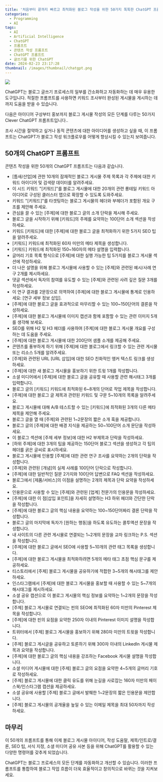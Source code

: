 ```yaml
---
title: '처음부터 끝까지 빠르고 최적화된 블로그 작성을 위한 50가지 똑똑한 ChatGPT 프롬프트'
categories:
  - Programming
  - AI
tags:
  - AI
  - Artificial Intelligence
  - ChatGPT
  - 프롬프트
  - 콘텐츠 작성 프롬프트
  - ChatGPT 프롬프트
  - 글쓰기를 위한 ChatGPT
date: 2024-02-23 23:17:28
thumbnail: /images/thumbnail/chatgpt.png
---
```


![](/images/header/chatgpt-13.png)

ChatGPT는 블로그 글쓰기 프로세스의 일부를 간소화하고 자동화하는 데 매우 유용한 도구입니다. 적절한 프롬프트를 사용하면 키워드 조사부터 완성된 게시물을 게시하는 데까지 도움을 받을 수 있습니다.

다음은 아이디어 구상부터 홍보까지 블로그 게시물 작성의 모든 단계를 다루는 50가지 Clever ChatGPT 프롬프트입니다..

조사 시간을 절약하고 싶거나 동적 콘텐츠에 대한 아이디어를 생성하고 싶을 때, 이 프롬프트는 ChatGPT가 블로그 작성 워크플로우를 어떻게 향상시킬 수 있는지 보여줍니다.

## 50개의 ChatGPT 프롬프트

콘텐츠 작성을 위한 50개의 ChatGPT 프롬프트는 다음과 같습니다.

- [틈새/산업]에 관한 10개의 잠재적인 블로그 게시물 주제 목록과 각 주제에 대한 키워드 아이디어 및 검색량 데이터를 알려주세요.
  <br/>
- 이 시드 키워드 "[키워드]"를 블로그 게시물에 대한 20개의 관련 롱테일 키워드 아이디어로 구성된 클러스터 맵으로 확장할 수 있도록 도와주세요.
  <br/>
- 키워드 "[키워드]"를 타겟팅하는 블로그 게시물의 헤더와 부헤더가 포함된 개요 구조를 제안해 주세요.
  <br/>
- 관심을 끌 수 있는 [주제]에 대한 블로그 글의 소개 단락을 제시해 주세요.
  <br/>
- 블로그 글을 시작하기 위해 [키워드]의 주제를 요약하는 100단어 소개 섹션을 작성하세요.
  <br/>
- 키워드 [키워드]에 대한 [주제]에 대한 블로그 글을 최적화하기 위한 5가지 SEO 팁을 알려주세요.
  <br/>
- [키워드] 키워드에 최적화된 60자 미만의 메타 제목을 생성합니다.
  <br/>
- [키워드] 키워드에 최적화된 150~160자의 메타 설명을 입력합니다.
  <br/>
- 글머리 기호 목록 형식으로 [주제]에 대한 실행 가능한 팁 5가지를 블로그 게시물 섹션에 작성하세요.
  <br/>
- 더 나은 설명을 위해 블로그 게시물에 사용할 수 있는 [주제]와 관련된 예시/사례 연구 2개를 제시하세요.
  <br/>
- 댓글 섹션에서 독자의 참여를 유도할 수 있는 [주제]와 관련된 사려 깊은 질문 3개를 작성하세요.
  <br/>
- 이 연구 결과를 2문장으로 의역하여 [주제]에 대한 블로그 게시물에 통계로 인용하세요: [연구 세부 정보 삽입].
  <br/>
- [주제]에 대한 블로그 글을 효과적으로 마무리할 수 있는 100~150단어의 결론을 작성하세요.
  <br/>
- [주제]에 대한 블로그 게시물에 이미지 캡션과 함께 포함할 수 있는 관련 이미지 5개를 생각해 보세요.
  <br/>
- SEO를 위해 H2 및 H3 헤더를 사용하여 [주제]에 대한 블로그 게시물 개요를 구성하는 데 도움을 주세요.
  <br/>
- [주제]에 대한 블로그 게시물에 대한 200단어 샘플 소개를 제공해 주세요.
  <br/>
- 콘텐츠를 풍부하게 하기 위해 [주제]에 대한 블로그에서 링크할 수 있는 관련 게시물 또는 리소스 5개를 알려주세요.
  <br/>
- [주제]와 관련된 URL [URL 삽입]에 대한 SEO 친화적인 앵커 텍스트 링크를 생성하세요.
  <br/>
- [주제]에 대한 새 블로그 게시물을 홍보하기 위한 트윗 1개를 작성합니다.
  <br/>
- 소셜 미디어에서 [주제]에 대한 블로그 글을 공유할 때 사용할 관련 해시태그 3개를 입력합니다.
  <br/>
- 블로그 글의 [키워드] 키워드에 최적화된 6~8개의 단어로 작업 제목을 작성합니다.
  <br/>
- [주제]에 대한 블로그 글 제목과 관련된 키워드 및 구문 5~10개의 목록을 알려주세요.
  <br/>
- 블로그 게시물에 대해 A/B 테스트할 수 있는 [키워드]에 최적화된 3개의 다른 메타 제목을 제안해 주세요.
  <br/>
- 블로그 글을 열 때 [주제]와 관련된 1~2문장의 짧은 소개 훅을 제공합니다.
  <br/>
- 블로그 글의 [주제]에 대한 배경 지식을 제공하는 50~100단어 소개 문단을 작성하세요.
  <br/>
- 이 블로그 섹션에 [주제 세부 정보]에 대한 H2 부제목과 단락을 작성하세요.
  <br/>
- [하위 주제]에 대한 3개의 팁을 제공하는 150단어 블로그 섹션을 생성하고 각 팁의 헤더를 굵은 글씨로 표시하세요.
  <br/>
- 블로그 게시물에 인용할 [주제]에 대한 관련 연구 조사를 요약하는 2개의 단락을 작성합니다.
  <br/>
- [주제]와 관련된 [개념]의 실제 사례를 100단어 단락으로 작성합니다.
  <br/>
- [주제]에 대한 일반적인 질문 2가지와 100단어 답변으로 FAQ 섹션을 작성하세요.
  <br/>
- 블로그에서 [제품/서비스]의 이점을 설명하는 2개의 제목과 단락 요약을 작성하세요.
  <br/>
- 인용문으로 사용할 수 있는 [주제]와 관련된 [업계] 전문가의 인용문을 작성하세요.
  <br/>
- [주제]에 대한 이 점[삽입 포인트]을 자세히 설명하는 H3 하위 헤더와 간단한 단락을 작성합니다.
  <br/>
- [주제]에 대한 블로그 글의 핵심 내용을 요약하는 100~150단어짜리 결론 단락을 작성합니다.
  <br/>
- 블로그 글의 마지막에 독자가 [원하는 행동]을 하도록 유도하는 콜투액션 문장을 작성합니다.
  <br/>
- 내 사이트의 다른 관련 게시물로 연결되는 1~2개의 문장을 교차 링크하는 P.S. 섹션을 작성합니다.
  <br/>
- [주제]에 대한 블로그 글에서 SEO에 사용할 5~10개의 관련 태그 목록을 생성합니다.
  <br/>
- [주제]에 대한 블로그 게시물을 최적화하려면 5개의 메타 태그 초점 핵심 문구를 제공하세요.
  <br/>
- 티스토리에서 [주제] 블로그 게시물을 공유하기에 적합한 3~5개의 해시태그를 제안하세요.
  <br/>
- 인스타그램에서 [주제]에 대한 블로그 게시물을 홍보할 때 사용할 수 있는 5~7개의 해시태그를 제시하세요.
  <br/>
- 소셜 공유 캡션으로 이 블로그 게시물의 핵심 정보를 요약하는 1~2개의 문장을 작성합니다.
  <br/>
- [주제] 블로그 게시물로 연결되는 핀의 SEO에 최적화된 60자 미만의 Pinterest 제목을 작성합니다.
  <br/>
- [주제]에 대한 핀의 요점을 요약한 250자 이내의 Pinterest 이미지 설명을 작성합니다.
  <br/>
- 트위터에서 [주제] 블로그 게시물을 홍보하기 위해 280자 미만의 트윗을 작성합니다.
  <br/>
- [주제] 블로그 게시글을 공유하고 토론하기 위해 300자 이내의 LinkedIn 게시물 제목과 요약을 작성합니다.
  <br/>
- [주제]에 대한 블로그 글의 핵심 내용을 강조하는 Facebook 게시물 설명을 작성합니다.
  <br/>
- 소셜 미디어 게시물에 대한 [주제] 블로그 글의 요점을 요약한 4~5개의 글머리 기호로 작성하세요.
  <br/>
- [주제] 블로그 게시물에 대한 클릭 유도를 위해 눈길을 사로잡는 160자 미만의 페이스북/인스타그램 캡션을 제공하세요.
  <br/>
- 소셜 공유에 사용할 [주제] 블로그 글에서 발췌한 1~2문장의 짧은 인용문을 제안합니다.
  <br/>
- [주제] 블로그 게시물의 공개율을 높일 수 있는 이메일 제목을 최대 50자까지 작성하세요.

## 마무리

이 50개의 프롬프트를 통해 이제 블로그 게시물 아이디어, 작성 도움말, 제목/인트로/결론, SEO 팁, 서식 지정, 소셜 미디어 공유 사본 등을 위해 ChatGPT를 활용할 수 있는 다양한 명령어를 갖추게 되었습니다.

ChatGPT는 블로그 프로세스의 모든 단계를 자동화하고 개선할 수 있습니다. 이러한 프롬프트를 통합하여 블로그 작업 흐름이 더욱 효율적이고 창의적으로 바뀌는 것을 지켜보세요.
